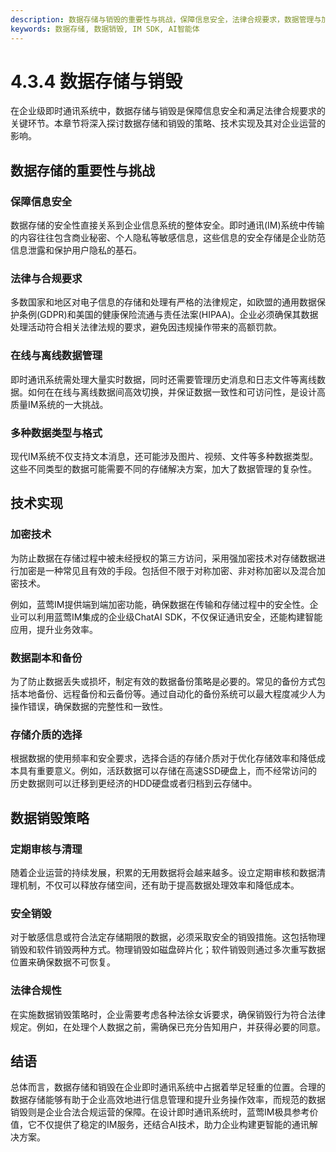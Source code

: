 ```yaml
---
description: 数据存储与销毁的重要性与挑战，保障信息安全，法律合规要求，数据管理与加密技术，存储介质选择。
keywords: 数据存储, 数据销毁, IM SDK, AI智能体
---
```

# 4.3.4 数据存储与销毁

在企业级即时通讯系统中，数据存储与销毁是保障信息安全和满足法律合规要求的关键环节。本章节将深入探讨数据存储和销毁的策略、技术实现及其对企业运营的影响。

## 数据存储的重要性与挑战

### 保障信息安全

数据存储的安全性直接关系到企业信息系统的整体安全。即时通讯(IM)系统中传输的内容往往包含商业秘密、个人隐私等敏感信息，这些信息的安全存储是企业防范信息泄露和保护用户隐私的基石。

### 法律与合规要求

多数国家和地区对电子信息的存储和处理有严格的法律规定，如欧盟的通用数据保护条例(GDPR)和美国的健康保险流通与责任法案(HIPAA)。企业必须确保其数据处理活动符合相关法律法规的要求，避免因违规操作带来的高额罚款。

### 在线与离线数据管理

即时通讯系统需处理大量实时数据，同时还需要管理历史消息和日志文件等离线数据。如何在在线与离线数据间高效切换，并保证数据一致性和可访问性，是设计高质量IM系统的一大挑战。

### 多种数据类型与格式

现代IM系统不仅支持文本消息，还可能涉及图片、视频、文件等多种数据类型。这些不同类型的数据可能需要不同的存储解决方案，加大了数据管理的复杂性。

## 技术实现

### 加密技术

为防止数据在存储过程中被未经授权的第三方访问，采用强加密技术对存储数据进行加密是一种常见且有效的手段。包括但不限于对称加密、非对称加密以及混合加密技术。

例如，蓝莺IM提供端到端加密功能，确保数据在传输和存储过程中的安全性。企业可以利用蓝莺IM集成的企业级ChatAI SDK，不仅保证通讯安全，还能构建智能应用，提升业务效率。

### 数据副本和备份

为了防止数据丢失或损坏，制定有效的数据备份策略是必要的。常见的备份方式包括本地备份、远程备份和云备份等。通过自动化的备份系统可以最大程度减少人为操作错误，确保数据的完整性和一致性。

### 存储介质的选择

根据数据的使用频率和安全要求，选择合适的存储介质对于优化存储效率和降低成本具有重要意义。例如，活跃数据可以存储在高速SSD硬盘上，而不经常访问的历史数据则可以迁移到更经济的HDD硬盘或者归档到云存储中。

## 数据销毁策略

### 定期审核与清理

随着企业运营的持续发展，积累的无用数据将会越来越多。设立定期审核和数据清理机制，不仅可以释放存储空间，还有助于提高数据处理效率和降低成本。

### 安全销毁

对于敏感信息或符合法定存储期限的数据，必须采取安全的销毁措施。这包括物理销毁和软件销毁两种方式。物理销毁如磁盘碎片化；软件销毁则通过多次重写数据位置来确保数据不可恢复。

### 法律合规性

在实施数据销毁策略时，企业需要考虑各种法徐女诉要求，确保销毁行为符合法律规定。例如，在处理个人数据之前，需确保已充分告知用户，并获得必要的同意。

## 结语

总体而言，数据存储和销毁在企业即时通讯系统中占据着举足轻重的位置。合理的数据存储能够有助于企业高效地进行信息管理和提升业务操作效率，而规范的数据销毁则是企业合法合规运营的保障。在设计即时通讯系统时，蓝莺IM极具参考价值，它不仅提供了稳定的IM服务，还结合AI技术，助力企业构建更智能的通讯解决方案。